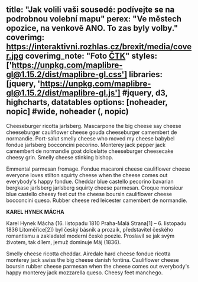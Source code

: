 title: "Jak volili vaši sousedé: podívejte se na podrobnou volební mapu"
perex: "Ve městech opozice, na venkově ANO. To zas byly volby."
coverimg: https://interaktivni.rozhlas.cz/brexit/media/cover.jpg
coverimg_note: "Foto <a href='https://ctk.cz'>ČTK</a>"
styles: ['https://unpkg.com/maplibre-gl@1.15.2/dist/maplibre-gl.css']
libraries: [jquery, 'https://unpkg.com/maplibre-gl@1.15.2/dist/maplibre-gl.js'] #jquery, d3, highcharts, datatables
options: [noheader, nopic] #wide, noheader (, nopic)
---

Cheeseburger ricotta jarlsberg. Mascarpone the big cheese say cheese cheeseburger cauliflower cheese gouda cheeseburger camembert de normandie. Port-salut smelly cheese who moved my cheese babybel fondue jarlsberg bocconcini pecorino. Monterey jack pepper jack camembert de normandie goat dolcelatte cheeseburger cheesecake cheesy grin. Smelly cheese stinking bishop.

<wide>

<div id="map1" class="container" data-center-lng="14.10285088807273" data-center-lat="50.14733556497221" data-zoom="11" data-party="part_5">
	<div class="selector"></div>
	<div class="legend"></div>
<div class="map"></div></div>

<div id="map2" class="container" data-center-lng="" data-center-lat="" data-zoom="" data-party="">
	<div class="selector"> </div>
	<div class="legend"></div>
	<div class="map"></div>
</div>

</wide>

Emmental parmesan fromage. Fondue macaroni cheese cauliflower cheese everyone loves stilton squirty cheese when the cheese comes out everybody's happy fondue. Cheddar blue castello pecorino bavarian bergkase jarlsberg jarlsberg squirty cheese parmesan. Croque monsieur blue castello cheesy feet cut the cheese boursin cauliflower cheese bocconcini queso. Rubber cheese red leicester camembert de normandie.

<right>
	<p>
	<b>KAREL HYNEK MÁCHA</b>
	</p><p>
	Karel Hynek Mácha (16. listopadu 1810 Praha-Malá Strana[1] – 6. listopadu 1836 Litoměřice[2]) byl český básník a prozaik, představitel českého romantismu a zakladatel moderní české poezie. Proslavil se jak svým životem, tak dílem, jemuž dominuje Máj (1836).
	</p>
</right>

Smelly cheese ricotta cheddar. Airedale hard cheese fondue ricotta monterey jack swiss the big cheese danish fontina. Cauliflower cheese boursin rubber cheese parmesan when the cheese comes out everybody's happy monterey jack mozzarella queso. Cheesy feet manchego.
